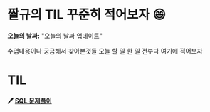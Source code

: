 # 짤규의 TIL 꾸준히 적어보자 😄

**오늘의 날짜:**  "오늘의 날짜 업데이트"

수업내용이나 궁금해서 찾아본것들 오늘 할 일 한 일 전부다 여기에 적어보자


# TIL

**:pen: [SQL 문제풀이](https://github.com/Jjalkyu/Jjalkyu.github.io/blob/main/README.md)**
